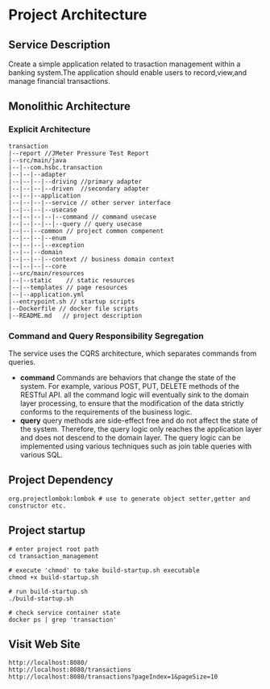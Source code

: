 # Project Architecture

## Service Description

Create a simple application related to trasaction management within a banking system.The application should enable users
to record,view,and manage financial transactions.

## Monolithic Architecture

### Explicit Architecture

```
transaction
|--report //JMeter Pressure Test Report
|--src/main/java
|--|--com.hsbc.transaction
|--|--|--adapter
|--|--|--|--driving //primary adapter
|--|--|--|--driven  //secondary adapter
|--|--|--application
|--|--|--|--service // other server interface
|--|--|--|--usecase
|--|--|--|--|--command // command usecase
|--|--|--|--|--query // query usecase
|--|--|--common // project common compenent
|--|--|--|--enum
|--|--|--|--exception
|--|--|--domain
|--|--|--|--context // business domain context
|--|--|--|--core
|--src/main/resources
|--|--static	// static resources
|--|--templates	// page resources
|--|--application.yml
|--entrypoint.sh // startup scripts
|--Dockerfile // docker file scripts
|--README.md   // project description
```

### Command and Query Responsibility Segregation

The service uses the CQRS architecture, which separates commands from queries.

* **command** Commands are behaviors that change the state of the system. For example, various POST, PUT, DELETE methods
  of the RESTful API. all the command logic will eventually sink to the domain layer processing, to ensure that the
  modification of the data strictly conforms to the requirements of the business logic.
* **query** query methods are side-effect free and do not affect the state of the system. Therefore, the query logic
  only reaches the application layer and does not descend to the domain layer. The query logic can be implemented using
  various techniques such as join table queries with various SQL.

## Project Dependency

```
org.projectlombok:lombok # use to generate object setter,getter and constructor etc.
```

## Project startup

```shell
# enter project root path
cd transaction_management

# execute 'chmod' to take build-startup.sh executable
chmod +x build-startup.sh

# run build-startup.sh
./build-startup.sh

# check service container state
docker ps | grep 'transaction'
```

## Visit Web Site
```shell
http://localhost:8080/
http://localhost:8080/transactions
http://localhost:8080/transactions?pageIndex=1&pageSize=10
```
